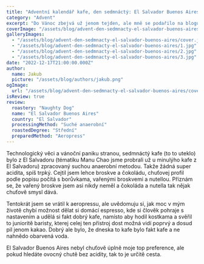 ```yaml
---
title: "Adventní kalendář kafe, den sedmnáctý: El Salvador Buenos Aires"
category: "Advent"
excerpt: "Do Vánoc zbejvá už jenom tejden, ale mně se podařilo na blogu implementovat carousel pro fotky v galerii, překonat level 45 ve WoWku a začít s refactoringem dalšího projektu. Řekl bych, že jsem na nadcházející období připraven a nezbývá, než jen pít kafe, psát si do notýsku poznámky a sledovat ten mayhem okolo, když se lidi rozhodli místo objednání dárků oblejzat obchody a zjišťujou, že nejenže se nic nedá sehnat, ale navíc to je plný dalších lidí, který postupovali podobně."
coverImage: "/assets/blog/advent-den-sedmnacty-el-salvador-buenos-aires/cover.jpg"
galleryImages:
  - "/assets/blog/advent-den-sedmnacty-el-salvador-buenos-aires/cover.jpg"
  - "/assets/blog/advent-den-sedmnacty-el-salvador-buenos-aires/1.jpg"
  - "/assets/blog/advent-den-sedmnacty-el-salvador-buenos-aires/2.jpg"
  - "/assets/blog/advent-den-sedmnacty-el-salvador-buenos-aires/3.jpg"
date: "2022-12-17T21:00:00.000Z"
author:
  name: Jakub
  picture: "/assets/blog/authors/jakub.png"
ogImage:
  url: "/assets/blog/advent-den-sedmnacty-el-salvador-buenos-aires/cover.jpg"
isReview: true
review:
  roastery: "Naughty Dog"
  name: "El Salvador Buenos Aires"
  country: "El Salvador"
  processingMethod: "Suché anaerobní"
  roastedDegree: "Střední"
  preparedMethod: "Aeropress"
---
```


Technologický věci a vánoční paniku stranou, sedmnáctý kafe (to to uteklo) bylo z El Salvadoru (tématiku Manu Chao jsme probrali už u minulýho kafe z El Salvadoru) zpracovaný suchou anaerobní metodou. Takže žádná super acidita, spíš trpký. Cejtil jsem lehce broskve a čokoládu, chuťovej profil podle popisu počítá s borůvkama, vařenými broskvemi a nutellou. Přiznám se, že vařený broskve jsem asi nikdy neměl a čokoláda a nutella tak nějak chuťově smysl dává.

Tentokrát jsem se vrátil k aeropressu, ale uvědomuju si, jak moc v mým životě chybí možnost dělat si domácí espresso, kde si člověk pohraje s nastavením a udělá si fakt dobrý kafe, namísto aby hodil kostkama a svěřil to junioritě baristy, kterej celej ten přístroj dost možná vidí poprvý a dosud pil jenom kakao. Dobrý ale bylo, že dneska to kafe bylo fakt kafe a ne nahnědo obarvená voda.

El Salvador Buenos Aires nebyl chuťově úplně moje top preference, ale pokud hledáte ovocný chutě bez acidity, tak to je určitě cesta.
